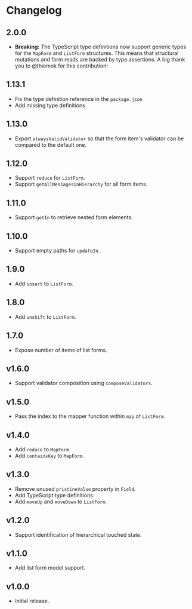 # Changelog

## 2.0.0
 - **Breaking:** The TypeScript type definitions now support generic types for the `MapForm` and `ListForm` structures. This means that structural mutations and form reads are backed by type assertions. A big thank you to @thiemok for this contribution!

## 1.13.1
 - Fix the type definition reference in the `package.json`
 - Add missing type definitions

## 1.13.0
 - Export `alwaysValidValidator` so that the form item's validator can be compared to the default one.

## 1.12.0
 - Support `reduce` for `ListForm`.
 - Support `getAllMessagesInHierarchy` for all form items.

## 1.11.0
 - Support `getIn` to retrieve nested form elements.

## 1.10.0
 - Support empty paths for `updateIn`.

## 1.9.0
 - Add `insert` to `ListForm`.

## 1.8.0
 - Add `unshift` to `ListForm`.

## 1.7.0
 - Expose number of items of list forms.

## v1.6.0
 - Support validator composition using `composeValidators`.

## v1.5.0
 - Pass the index to the mapper function within `map` of `ListForm`.

## v1.4.0
 - Add `reduce` to `MapForm`.
 - Add `containsKey` to `MapForm`.

## v1.3.0
 - Remove unused `pristineValue` property in `Field`.
 - Add TypeScript type definitions.
 - Add `moveUp` and `moveDown` to `ListForm`.

## v1.2.0
 - Support identification of hierarchical touched state.

## v1.1.0
 - Add list form model support.

## v1.0.0
 - Initial release.
